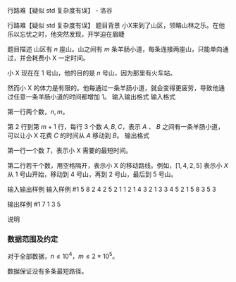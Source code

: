 



行路难【疑似 std 复杂度有误】 - 洛谷














行路难【疑似 std 复杂度有误】
题目背景
小X来到了山区，领略山林之乐。在他乐以忘忧之时，他突然发现，开学迫在眉睫

题目描述
山区有 $n$ 座山。山之间有 $m$ 条羊肠小道，每条连接两座山，只能单向通过，并会耗费小 X 一定时间。

小 X 现在在 $1$ 号山，他的目的是 $n$ 号山，因为那里有火车站。

然而小 X 的体力是有限的。他每通过一条羊肠小道，就会变得更疲劳，导致他通过任意一条羊肠小道的时间都增加 $1$。
输入输出格式
输入格式

第一行两个数，$n,m$。

第 $2$ 行到第 $m+1$ 行，每行 $3$ 个数 $A, B, C$，表示 $A$ 、 $B$ 之间有一条羊肠小道，可以让小 X 花费 $C$ 的时间从 $A$ 移动到 $B$。
输出格式


第一行一个数 $T$，表示小 X 需要的最短时间。

第二行若干个数，用空格隔开，表示小 X 的移动路线。例如，$[1, 4, 2, 5]$ 表示小 $X$ 从 $1$ 号山开始，移动到 $4$ 号山，再到 $2$ 号山，最后到 $5$ 号山。

输入输出样例
输入样例 #1
5 8
2 4 2
5 2 1
1 2 1
4 3 2
1 3 3
4 5 2
1 5 8
3 5 3

输出样例 #1
7
1 3 5 

说明
### 数据范围及约定

对于全部数据，$n \le 10^4$，$m \le 2\times 10^5$。

数据保证没有多条最短路径。






